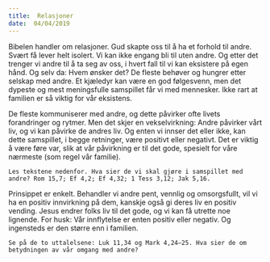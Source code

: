 ```yaml
---
title:  Relasjoner
date:  04/04/2019
---
```


Bibelen handler om relasjoner. Gud skapte oss til å ha et forhold til andre. Svært få lever helt isolert. Vi kan ikke engang bli til uten andre. Og etter det trenger vi andre til å ta seg av oss, i hvert fall til vi kan eksistere på egen hånd. Og selv da: Hvem ønsker det? De fleste behøver og hungrer etter selskap med andre. Et kjæledyr kan være en god følgesvenn, men det dypeste og mest meningsfulle samspillet får vi med mennesker. Ikke rart at familien er så viktig for vår eksistens.

De fleste kommuniserer med andre, og dette påvirker ofte livets forandringer og rytmer. Men det skjer en vekselvirkning: Andre påvirker vårt liv, og vi kan påvirke de andres liv. Og enten vi innser det eller ikke, kan dette samspillet, i begge retninger, være positivt eller negativt. Det er viktig å være føre var, slik at vår påvirkning er til det gode, spesielt for våre nærmeste (som regel vår familie).

`Les tekstene nedenfor. Hva sier de vi skal gjøre i samspillet med andre? Rom 15,7; Ef 4,2; Ef 4,32; 1 Tess 3,12; Jak 5,16.`

Prinsippet er enkelt. Behandler vi andre pent, vennlig og omsorgsfullt, vil vi ha en positiv innvirkning på dem, kanskje også gi deres liv en positiv vending. Jesus endrer folks liv til det gode, og vi kan få utrette noe lignende. For husk: Vår innflytelse er enten positiv eller negativ. Og ingensteds er den større enn i familien.

`Se på de to uttalelsene: Luk 11,34 og Mark 4,24–25. Hva sier de om betydningen av vår omgang med andre?`